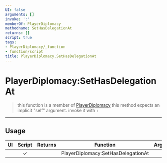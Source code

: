 ```yaml
---
UI: false
arguments: []
invoke: ':'
memberOf: PlayerDiplomacy
methodname: SetHasDelegationAt
returns: []
script: true
tags:
- PlayerDiplomacy/_function
- function/script
title: PlayerDiplomacy.SetHasDelegationAt
---
```

# PlayerDiplomacy:SetHasDelegationAt
> this function is a member of [PlayerDiplomacy](civ-6/lua/PlayerDiplomacy.md)
> this method expects an implicit "self" argument. invoke it with `:`
-----
## Usage
|  UI | Script | Returns | Function | Arguments |
|:---:|:------:|-------:|:--------:|:---------|
| |✓||PlayerDiplomacy:SetHasDelegationAt||
